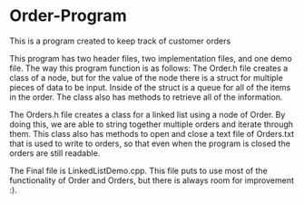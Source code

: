 # Order-Program
This is a program created to keep track of customer orders

This program has two header files, two implementation files, and one demo file.
The way this program function is as follows:
  The Order.h file creates a class of a node, but for the value of the node there is a struct for multiple pieces of
  data to be input. Inside of the struct is a queue for all of the items in the order. The class also has methods to 
  retrieve all of the information. 
  
  The Orders.h file creates a class for a linked list using a node of Order. By doing this, we are able to string
  together multiple orders and iterate through them. This class also has methods to open and close a text file of Orders.txt
  that is used to write to orders, so that even when the program is closed the orders are still readable. 
  
The Final file is LinkedListDemo.cpp. This file puts to use most of the functionality of Order and Orders,
but there is always room for improvement :).
